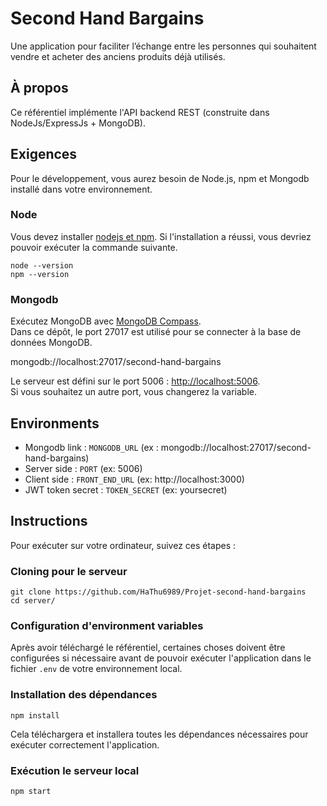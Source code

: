 # Second Hand Bargains
Une application pour faciliter l’échange entre les personnes qui souhaitent vendre et acheter des anciens produits déjà utilisés.

## À propos
 
Ce référentiel implémente l'API backend REST (construite dans NodeJs/ExpressJs + MongoDB).
 
## Exigences
 
Pour le développement, vous aurez besoin de Node.js, npm et Mongodb installé dans votre environnement. 

### Node
 
Vous devez installer [nodejs et npm](https://docs.npmjs.com/downloading-and-installing-node-js-and-npm). Si l'installation a réussi, vous devriez pouvoir exécuter la commande suivante.
 
    node --version
    npm --version
 
### Mongodb
 
Exécutez MongoDB avec [MongoDB Compass](https://www.mongodb.com/docs/compass/master/install/).\
   Dans ce dépôt, le port 27017 est utilisé pour se connecter à la base de données MongoDB. 
  
  mongodb://localhost:27017/second-hand-bargains
  
 
Le serveur est défini sur le port 5006 : [http://localhost:5006](http://localhost:5006).\
Si vous souhaitez un autre port, vous changerez la variable.


## Environments
- Mongodb link : `MONGODB_URL` (ex : mongodb://localhost:27017/second-hand-bargains)
- Server side : `PORT` (ex: 5006)
- Client side : `FRONT_END_URL` (ex: http://localhost:3000)
- JWT token secret : `TOKEN_SECRET` (ex: yoursecret)
 

## Instructions
 
Pour exécuter sur votre ordinateur, suivez ces étapes :
 
### Cloning pour le serveur
 
    git clone https://github.com/HaThu6989/Projet-second-hand-bargains 
    cd server/
 
### Configuration d'environment variables
 
Après avoir téléchargé le référentiel, certaines choses doivent être configurées si nécessaire avant de pouvoir exécuter l'application dans le fichier `.env` de votre environnement local.
 
### Installation des dépendances
 
    npm install
 
Cela téléchargera et installera toutes les dépendances nécessaires pour exécuter correctement l'application.
 
### Exécution le serveur local
 
    npm start
